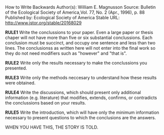 How to Write Backwards 
Author(s): William E. Magnusson 
Source: Bulletin of the Ecological Society of America,Vol. 77, No. 2 (Apr., 1996), p. 88
Published by: Ecological Society of America
Stable URL: http://www.jstor.org/stable/20168029



**RULE1** 
Write the conclussions to your paper. Even a large paper or thesis chaper will 
not have more than five or six substantial conclussions.
Each conclusion must be succinct, and occupy one sentence and less than two lines.
The conclusionss as written here will not enter into the final work so they do not
need modifiers such as "however" and "that is".

**RULE2**
Write only the results necessary to make the conclussions you presented.

**RULE3**
Write only the methods neccesary to understand how these results were obtained.

**RULE4**
Write the discussions, which should present only additional information (e.g. literature)
that modifies, extends, confirms, or contradicts the conclussions based on your
results.

**RULE5**
Write the introduction, which will have only the minimum information necessary to present 
questions to which the conclusions are the answers.

WHEN YOU HAVE THIS, THE STORY IS TOLD.


